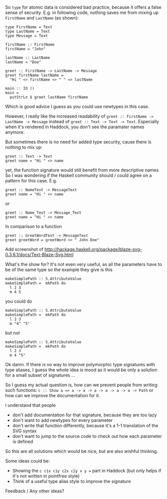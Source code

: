 So `type` for atomic data is considered bad practice, because it offers a false sense of security.
E.g. in following code, nothing saves me from mixing up `FirstName` and `LastName` (as shown):

```
type FirstName = Text
type LastName = Text
type Message = Text

firstName :: FirstName
firstName = "John"

lastName :: LastName
lastName = "Doe"

greet :: FirstName -> LastName -> Message
greet firstName lastName =
  "Hi " <> firstName <> " " <> lastName

main :: IO ()
main =
  putStrLn $ greet lastName firstName
```

Which is good advice I guess as you could use newtypes in this case.

However, I really like the increased readability of `greet :: FirstName -> LastName -> Message` instead of `greet :: Text -> Text -> Text`.
Especially when it's rendered in Haddock, you don't see the paramater names anymore.


But sometimes there is no need for added type security, cause there is nothing to mix up:

```
greet :: Text -> Text
greet name = "Hi " <> name
```

yet, the function signature would still benefit from more descriptive names
So I was wondering if the Haskell community should / could agree on a pattern for this case. E.g.

```
greet :: NameText -> MessageText
greet name = "Hi " <> name
```
or

```
greet :: Name_Text -> Message_Text
greet name = "Hi " <> name
```
In comparison to a function

```
greet :: GreetWordText -> MessageText
greet greetWord = greetWord <> " John Doe"
```

Add screenshot of
http://hackage.haskell.org/package/blaze-svg-0.3.6.1/docs/Text-Blaze-Svg.html

What's the show for?
It's not even very useful, as all the parameters have to be of the same type
so the example they give is this
```
makeSimplePath :: S.AttributeValue
makeSimplePath =  mkPath do
  l 2 3
  m 4 5
```

you could do
```
makeSimplePath :: S.AttributeValue
makeSimplePath =  mkPath do
  l 2 3
  m "4" "5"
```
but not
```
makeSimplePath :: S.AttributeValue
makeSimplePath =  mkPath do
  l 2 3
  m 4 "5"
```

Ok damn. If there is no way to improve polymorphic type signatures with type aliases, I guess the whole idea is mood as it would be only a solution for a small subset of signatures ...

So I guess my actual question is, how can we prevent people from writing such functions: `c :: Show a => a -> a -> a -> a -> a -> a -> Path` or how can we improve the documentation for it.

I understand that people
- don't add documentation for that signature, because they are too lazy
- don't want to add newtypes for every parameter
- don't write that function differently, because it's a 1-1 translation of the SVG syntax
- don't want to jump to the source code to check out how each parameter is defined

So this are all solutions which would be nice, but are also wishful thinking.

Some ideas could be:
- Showing the `c c1x c1y c2x c2y x y =` part in Haddock (but only helps if it's not written in pointfree style)
- Think of a useful type alias style to improve the signature

Feedback / Any other ideas?
